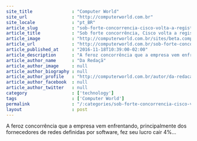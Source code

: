 ```yaml
---
site_title               : "Computer World"
site_url                 : "http://computerworld.com.br"
site_locale              : "pt_BR"
article_slug             : "sob-forte-concorrencia-cisco-volta-a-registrar-resultado-trimestral-ruim"
article_title            : "Sob forte concorrência, Cisco volta a registrar resultado trimestral ruim"
article_image            : "http://computerworld.com.br/sites/beta.computerworld.com.br/files/news_articles/redes_conexao.jpg"
article_url              : "http://computerworld.com.br/sob-forte-concorrencia-cisco-volta-registrar-resultado-trimestral-ruim"
article_published_at     : "2016-11-18T10:39:00-02:00"
article_description      : "A feroz concorrência que a empresa vem enfrentando, principalmente dos fornecedores de redes definidas por software, fez seu lucro cair 4%..."
article_author_name      : "Da Redaçã"
article_author_image     : null
article_author_biography : null
article_author_profile   : "http://computerworld.com.br/autor/da-redacao"
article_author_facebook  : null
article_author_twitter   : null
category                 : ['technology']
tags                     : ['Computer World']
permalink                : "/:categories/sob-forte-concorrencia-cisco-volta-a-registrar-resultado-trimestral-ruim/"
layout                   : post
---
```


A feroz concorrência que a empresa vem enfrentando, principalmente dos fornecedores de redes definidas por software, fez seu lucro cair 4%...
